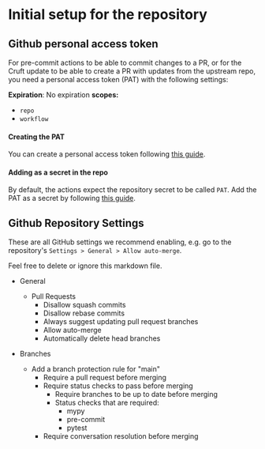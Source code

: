 # Initial setup for the repository
## Github personal access token
For pre-commit actions to be able to commit changes to a PR, or for the Cruft update to be able to create a PR with updates from the upstream repo, you need a personal access token (PAT) with the following settings:

**Expiration**: No expiration
**scopes:**
* `repo`
* `workflow`

#### Creating the PAT
You can create a personal access token following [this guide](https://docs.github.com/en/enterprise-server@3.4/authentication/keeping-your-account-and-data-secure/creating-a-personal-access-token).

#### Adding as a secret in the repo
By default, the actions expect the repository secret to be called `PAT`. Add the PAT as a secret by following [this guide](https://docs.github.com/en/actions/security-guides/encrypted-secrets#creating-encrypted-secrets-for-a-repository).

## Github Repository Settings
These are all GitHub settings we recommend enabling, e.g. go to the repository's `Settings > General > Allow auto-merge`.

Feel free to delete or ignore this markdown file.

* General
  * Pull Requests
    * Disallow squash commits 
    * Disallow rebase commits
    * Always suggest updating pull request branches 
    * Allow auto-merge
    * Automatically delete head branches

* Branches
  * Add a branch protection rule for "main"
    * Require a pull request before merging
    * Require status checks to pass before merging
      * Require branches to be up to date before merging
      * Status checks that are required:
        * mypy
        * pre-commit
        * pytest
    * Require conversation resolution before merging